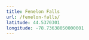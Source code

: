 ```yaml
---
title: Fenelon Falls
url: /fenelon-falls/
latitude: 44.5370301
longitude: -78.73638050000001
---
```

